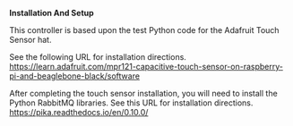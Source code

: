 

**Installation And Setup**

This controller is based upon the test Python code for the Adafruit Touch Sensor hat.

See the following URL for installation directions. https://learn.adafruit.com/mpr121-capacitive-touch-sensor-on-raspberry-pi-and-beaglebone-black/software

After completing the touch sensor installation, you will need to install the Python RabbitMQ libraries. See this URL for installation directions. https://pika.readthedocs.io/en/0.10.0/



